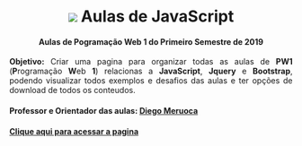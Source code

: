 <!-- ![https://developer.mozilla.org/pt-BR/docs/Web/JavaScript](https://img.shields.io/badge/LANGUAGE-JAVASCRIPT-yellow) -->

<h1 align="center">
    <img src="https://img.icons8.com/ios-filled/40/343a40/javascript.png">
    Aulas de JavaScript
</h1>

<h4 align="center">
    Aulas de Pogramação Web 1 do Primeiro Semestre de 2019
</h4>

<p align="justify">
    <b>Objetivo:</b> Criar uma pagina para organizar todas as aulas de <b>PW1</b> (<b>P</b>rogramação <b>W</b>eb <b>1</b>) relacionas a <b>JavaScript</b>, <b>Jquery</b> e <b>Bootstrap</b>, podendo visualizar todos exemplos e desafios das aulas e ter opções de download de todos os conteudos.
</p>

#### Professor e Orientador das aulas: [Diego Meruoca](https://github.com/DiegoMeruoca)

#### [Clique aqui para acessar a pagina](https://renansn.github.io/Aulas-de-JavaScript/)

